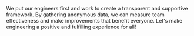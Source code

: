 We put our engineers first and work to create a transparent and supportive framework.
By gathering anonymous data, we can measure team effectiveness and make improvements that benefit everyone.
Let's make engineering a positive and fulfilling experience for all!
